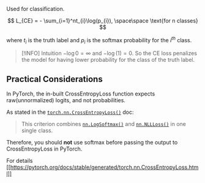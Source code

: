 Used for classification.

$$
L_{CE} = - \sum_{i=1}^nt_{i}\log(p_{i}), \space\space \text{for n classes}
$$

where $t_i$ is the truth label and $p_i$ is the softmax probability for the $i^{th}$ class.


> [!INFO] Intuition
>  $-\log{0} = \infty$ and $-\log(1) = 0$.  So the CE loss penalizes the model for having lower probability for the class of the truth label. 

## Practical Considerations

In PyTorch, the in-built CrossEntropyLoss function expects raw(unnormalized) logits, and not probabilities. 

As stated in the [`torch.nn.CrossEntropyLoss()`](https://pytorch.org/docs/stable/generated/torch.nn.CrossEntropyLoss.html#torch.nn.CrossEntropyLoss) doc:

> This criterion combines [`nn.LogSoftmax()`](https://pytorch.org/docs/stable/generated/torch.nn.LogSoftmax.html) and [`nn.NLLLoss()`](https://pytorch.org/docs/stable/generated/torch.nn.NLLLoss.html) in one single class.

Therefore, you should **not** use softmax before passing the output to CrossEntropyLoss in PyTorch.

For details
[[https://pytorch.org/docs/stable/generated/torch.nn.CrossEntropyLoss.html]]
